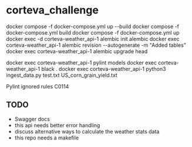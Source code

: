 # corteva_challenge

docker compose -f docker-compose.yml up --build
docker compose -f docker-compose.yml build
docker compose -f docker-compose.yml up 
docker exec -d corteva-weather_api-1 alembic init alembic
docker exec corteva-weather_api-1 alembic revision --autogenerate -m "Added tables"
docker exec corteva-weather_api-1 alembic upgrade head


docker exec corteva-weather_api-1 pylint models
docker exec corteva-weather_api-1 black .
docker exec corteva-weather_api-1 python3 ingest_data.py test.txt US_corn_grain_yield.txt

Pylint ignored rules C0114

## TODO
- Swagger docs
- this api needs better error handling
- discuss alternative ways to calculate the weather stats data
- this repo needs a makefile
